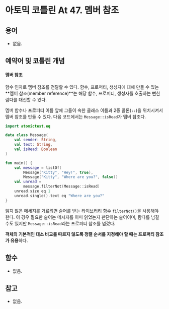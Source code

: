 # 아토믹 코틀린 At 47. 멤버 참조

## 용어

- 없음.

## 예약어 및 코틀린 개념

#### 멤버 참조

함수 인자로 멤버 참조를 전달할 수 있다.
함수, 프로퍼티, 생성자에 대해 만들 수 있는 **멤버 참조(member reference)**는 해당 함수, 프로퍼티, 생성자를 호출하는 뻔한 람다를 대신할 수 있다.

멤버 함수나 프로퍼티 이름 앞에 그들이 속한 클래스 이름과 2중 콜론(`::`)을 위치시켜서 멤버 참조를 만들 수 있다.
다음 코드에서는 `Message::isRead`가 멤버 참조다.

```kotlin
import atomictest.eq

data class Message(
    val sender: String,
    val text: String,
    val isRead: Boolean
)

fun main() {
    val message = listOf(
        Message("Kitty", "Hey!", true),
        Message("Kitty", "Where are you?", false))
    val unread =
        message.filterNot(Message::isRead)
    unread.size eq 1
    unread.single().text eq "Where are you?"
}
```

읽지 않은 메세지를 거르려면 술어를 받는 라이브러리 함수 `filterNot()`을 사용해야 한다.
이 경우 필요한 술어는 메시지를 이미 읽었는지 판단하는 술어이며, 람다를 넘길 수도 있지만 `Message::isRead`라는 프로퍼티 참조를 넘겼다.

**객체의 기본적인 대소 비교를 따르지 않도록 정렬 순서를 지정해야 할 때는 프로퍼티 참조가 유용**하다.



## 함수

- 없음.

## 참고

- 없음.

